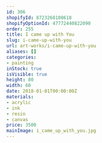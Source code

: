 ```yaml
---
id: 306
shopifyId: 8723268108618
shopifyOptionId: 47772440822090
order: 255
title: I came up with You
slug: i-came-up-with-you
url: art-works/i-came-up-with-you
aliases: []
categories:
- painting
inStock: true
isVisible: true
height: 80
width: 60
date: 2018-01-01T00:00:00Z
materials:
- acrylic
- ink
- resin
- canvas
price: 3500
mainImage: i_came_up_with_you.jpg
---
```

